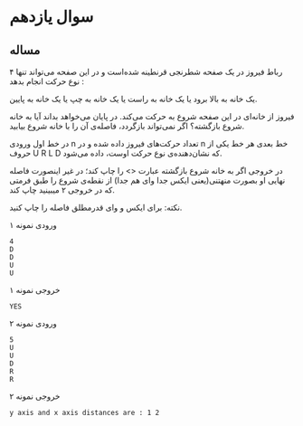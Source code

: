 # سوال یازدهم
## مساله

رباط فیروز در یک صفحه شطرنجی قرنطینه شده‌است و در این صفحه می‌تواند تنها ۴ نوع حرکت انجام بدهد : 

یک خانه به بالا برود یا یک خانه به راست یا یک خانه به چپ یا یک خانه به پایین.

فیروز از خانه‌ای در این صفحه شروع به حرکت می‌کند. در پایان می‌خواهد بداند آیا به خانه شروع بازگشته؟ اگر نمی‌تواند بازگردد، فاصله‌ی آن را با خانه شروع بیابید.

در خط اول ورودی n تعداد حرکت‌های فیروز داده شده و در n خط بعدی هر خط یکی از حروف U R L D که نشان‌دهنده‌ی نوع حرکت اوست، داده می‌شود.

در خروجی اگر به خانه شروع بازگشته عبارت <<YES>> را چاپ کند؛ در غیر اینصورت فاصله نهایی او بصورت منهتنی(یعنی ایکس جدا وای هم جدا) از نقطه‌ی شروع را طبق فرمتی که در خروجی ۲ میبینید چاپ کند.

نکته: برای ایکس و وای قدرمطلق فاصله را چاپ کنید.

ورودی نمونه ۱

    4
    D
    D
    U
    U

خروجی نمونه ۱

    YES

ورودی نمونه ۲

    5
    U
    U
    D
    R
    R

خروجی نمونه ۲

    y axis and x axis distances are : 1 2
